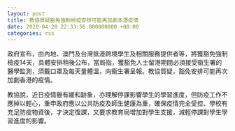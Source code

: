 ```yaml
---
layout: post
title: 教協質疑豁免強制檢疫安排可能再加劇本港疫情
date: 2020-04-28 22:33:56.000000000 +08:00
categories: rss
---
```


政府宣布，由內地、澳門及台灣抵港跨境學生及相關服務提供者等，將獲豁免強制檢疫14天，具體安排稍後公布，當局指，獲豁免人士留港期間必須接受衞生署的醫學監測，須戴口罩及每天量體溫，向衞生署呈報。教協質疑，豁免安排可能再次加劇香港的疫情。

教協說，近日疫情雖有緩和跡象，亦理解停課影響學生的學習進度，但防疫工作不應掉以輕心，重申政府應以公共防疫及師生健康為重，確保疫情完全受控、學校有充足防疫物資後，才決定復課，又要求教育局增加對學生支援，減輕停課對學生學習進度的影響。
